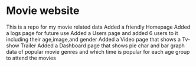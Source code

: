 # Movie website
 This is a repo for my movie related data
Added a friendly Homepage
Added a logs page for future use
Added a Users page and added 6 users to it including their age,image,and gender
Added a Video page that shows a Tv-show Trailer
Added a Dashboard page that shows pie char and bar graph data of popular movie genres and which time is popular for each age group to attend the movies
